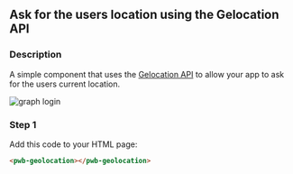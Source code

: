 <div id="headerDiv">

## Ask for the users location using the Gelocation API

</div>

<div id="contentContainer">
<div id="leftSide">
  
### Description
A simple component that uses the [Gelocation API](https://developer.mozilla.org/en-US/docs/Web/API/Geolocation_API) to allow your app to ask for the users current location.

![graph login](https://raw.githubusercontent.com/pwa-builder/pwabuilder-snippits/master/src/geolocation/geolocation.PNG)
</div>

<div id="rightSide">

### Step 1

Add this code to your HTML page: 

<div class="codeBlockHeader">
  <copy-button codeurl="https://raw.githubusercontent.com/pwa-builder/pwabuilder-snippits/master/src/geolocation/geolocation.html">
  </copy-button>
</div>

<div class="codeBlock">

```html
<pwb-geolocation></pwb-geolocation>
```

</div>
</div>
